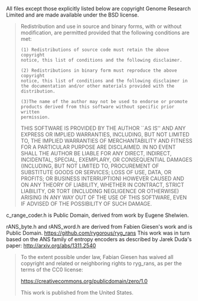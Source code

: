 All files except those explicitly listed below are copyright Genome
Research Limited and are made available under the BSD license.

> Redistribution and use in source and binary forms, with or without
> modification, are permitted provided that the following conditions
> are met:
> 
>     (1) Redistributions of source code must retain the above copyright
>     notice, this list of conditions and the following disclaimer. 
> 
>     (2) Redistributions in binary form must reproduce the above copyright
>     notice, this list of conditions and the following disclaimer in
>     the documentation and/or other materials provided with the distribution.  
>     
>     (3)The name of the author may not be used to endorse or promote
>     products derived from this software without specific prior written
>     permission.
> 
> THIS SOFTWARE IS PROVIDED BY THE AUTHOR ``AS IS'' AND ANY EXPRESS OR
> IMPLIED WARRANTIES, INCLUDING, BUT NOT LIMITED TO, THE IMPLIED
> WARRANTIES OF MERCHANTABILITY AND FITNESS FOR A PARTICULAR PURPOSE ARE
> DISCLAIMED. IN NO EVENT SHALL THE AUTHOR BE LIABLE FOR ANY DIRECT,
> INDIRECT, INCIDENTAL, SPECIAL, EXEMPLARY, OR CONSEQUENTIAL DAMAGES
> (INCLUDING, BUT NOT LIMITED TO, PROCUREMENT OF SUBSTITUTE GOODS OR
> SERVICES; LOSS OF USE, DATA, OR PROFITS; OR BUSINESS INTERRUPTION)
> HOWEVER CAUSED AND ON ANY THEORY OF LIABILITY, WHETHER IN CONTRACT,
> STRICT LIABILITY, OR TORT (INCLUDING NEGLIGENCE OR OTHERWISE) ARISING
> IN ANY WAY OUT OF THE USE OF THIS SOFTWARE, EVEN IF ADVISED OF THE
> POSSIBILITY OF SUCH DAMAGE. 

c_range_coder.h is Public Domain, derived from work by Eugene
Shelwien.

rANS_byte.h and rANS_word.h are derived from Fabien Giesen's work and
is Public Domain.  https://github.com/rygorous/ryg_rans This work was
in turn based on the ANS family of entropy encoders as described by
Jarek Duda's paper: http://arxiv.org/abs/1311.2540

> To the extent possible under law, Fabian Giesen has waived all
> copyright and related or neighboring rights to ryg_rans, as
> per the terms of the CC0 license:
> 
>   https://creativecommons.org/publicdomain/zero/1.0
> 
> This work is published from the United States.

